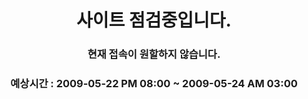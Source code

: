 <h1 style="text-align: center;"><strong>사이트 점검중입니다.</strong></h1>
<h3 style="text-align: center;">현재 접속이 원할하지 않습니다.</h3>
<h3 style="text-align: center;">예상시간 : 2009-05-22 PM 08:00 ~ 2009-05-24 AM 03:00</h3>
